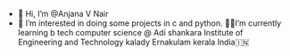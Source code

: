 - 👋 Hi, I’m @Anjana V Nair
- 👀 I’m interested in doing some projects in c and python.
  🧑‍💻I’m currently learning b tech computer science @ Adi shankara Institute of Engineering and Technology kalady Ernakulam
kerala
India🇮🇳

